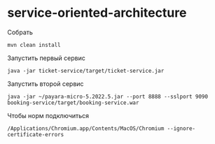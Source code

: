 # service-oriented-architecture

Собрать

```shell
mvn clean install
```

Запустить первый сервис

```shell
java -jar ticket-service/target/ticket-service.jar
```

Запустить второй сервис

```shell
java -jar ~/payara-micro-5.2022.5.jar --port 8888 --sslport 9090 booking-service/target/booking-service.war
```

Чтобы норм подключиться

```shell
/Applications/Chromium.app/Contents/MacOS/Chromium --ignore-certificate-errors
```